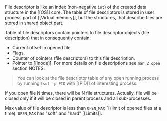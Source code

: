 File descriptor is like an index (non-negative `int`) of the created data structure in the [[OS]] core. The table of file descriptors is stored in user process part of [[Virtual memory]], but the structures, that describe files are stored in shared object part. 

Table of file descriptors contain pointers to file descriptor objects (file description) that in consequently contain:
* Current offset in opened file.
* Flags.
* Counter of pointers (file descriptors) to this file description.
* Pointer to [[inode]].
For more details on file descriptions see `man 2 open` section NOTES.
> You can look at the file descriptor table of any open running process by running `lsof -p PID` with [[PID]] of interesting process.

If you open file N times, there will be N file structures.
Actually, file will be closed only if it will be closed in parent process and all sub-processes.

Max value of file descriptor is less than `OPEN_MAX`-1 (limit of opened files at a time). `OPEN_MAX` has "soft" and "hard" [[Limits]].